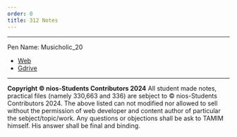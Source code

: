 ```yaml
---
order: 0
title: 312 Notes
---
```

---------------------------------------------------

Pen Name: Musicholic_20
- [Web](/wiki/other-materials)
- [Gdrive](https://drive.google.com/drive/folders/1vaByc-LOQmRnBjUc4AMWJqAcuDZLu4xw?usp=drive_link)
---------------
**Copyright © nios-Students Contributors 2024**
All student made notes, practical files (namely 330,663 and 336) are sebject to © nios-Students Contributors 2024. The above listed can not
modified nor allowed to sell without the permission of web developer and content author of particular the sebject/topic/work. Any questions or objections shall be ask to TAMIM himself. His answer shall be final and binding.
